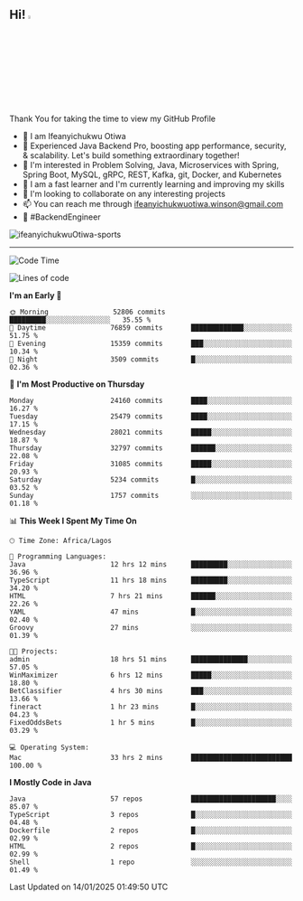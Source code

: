 <!-- BLOG-POST-LIST:START --><!-- BLOG-POST-LIST:END -->

## Hi! <img src="https://media.giphy.com/media/hvRJCLFzcasrR4ia7z/giphy.gif" width="4%"> 

Thank You for taking the time to view my GitHub Profile

- 👋 I am Ifeanyichukwu Otiwa
- 🚀 Experienced Java Backend Pro, boosting app performance, security, & scalability. Let's build something extraordinary together!
- 👀 I'm interested in Problem Solving, Java, Microservices with Spring, Spring Boot, MySQL, gRPC, REST, Kafka, git, Docker, and Kubernetes
- 🌱 I am a fast learner and I'm currently learning and improving my skills
- 💞️ I'm looking to collaborate on any interesting projects
- 📫 You can reach me through ifeanyichukwuotiwa.winson@gmail.com
- 🚀 #BackendEngineer

<p align="left" marginTop="10px"> <img src="https://komarev.com/ghpvc/?username=ifeanyichukwuOtiwa-sports&label=Profile%20views&color=0e75b6&style=for-the-badge" alt="ifeanyichukwuOtiwa-sports" /> </p>

***

<!--START_SECTION:waka-->
![Code Time](http://img.shields.io/badge/Code%20Time-3%2C319%20hrs%2049%20mins-blue)

![Lines of code](https://img.shields.io/badge/From%20Hello%20World%20I%27ve%20Written-36.8%20million%20lines%20of%20code-blue)

**I'm an Early 🐤** 

```text
🌞 Morning                52806 commits       █████████░░░░░░░░░░░░░░░░   35.55 % 
🌆 Daytime                76859 commits       █████████████░░░░░░░░░░░░   51.75 % 
🌃 Evening                15359 commits       ███░░░░░░░░░░░░░░░░░░░░░░   10.34 % 
🌙 Night                  3509 commits        █░░░░░░░░░░░░░░░░░░░░░░░░   02.36 % 
```
📅 **I'm Most Productive on Thursday** 

```text
Monday                   24160 commits       ████░░░░░░░░░░░░░░░░░░░░░   16.27 % 
Tuesday                  25479 commits       ████░░░░░░░░░░░░░░░░░░░░░   17.15 % 
Wednesday                28021 commits       █████░░░░░░░░░░░░░░░░░░░░   18.87 % 
Thursday                 32797 commits       ██████░░░░░░░░░░░░░░░░░░░   22.08 % 
Friday                   31085 commits       █████░░░░░░░░░░░░░░░░░░░░   20.93 % 
Saturday                 5234 commits        █░░░░░░░░░░░░░░░░░░░░░░░░   03.52 % 
Sunday                   1757 commits        ░░░░░░░░░░░░░░░░░░░░░░░░░   01.18 % 
```


📊 **This Week I Spent My Time On** 

```text
🕑︎ Time Zone: Africa/Lagos

💬 Programming Languages: 
Java                     12 hrs 12 mins      █████████░░░░░░░░░░░░░░░░   36.96 % 
TypeScript               11 hrs 18 mins      █████████░░░░░░░░░░░░░░░░   34.20 % 
HTML                     7 hrs 21 mins       ██████░░░░░░░░░░░░░░░░░░░   22.26 % 
YAML                     47 mins             █░░░░░░░░░░░░░░░░░░░░░░░░   02.40 % 
Groovy                   27 mins             ░░░░░░░░░░░░░░░░░░░░░░░░░   01.39 % 

🐱‍💻 Projects: 
admin                    18 hrs 51 mins      ██████████████░░░░░░░░░░░   57.05 % 
WinMaximizer             6 hrs 12 mins       █████░░░░░░░░░░░░░░░░░░░░   18.80 % 
BetClassifier            4 hrs 30 mins       ███░░░░░░░░░░░░░░░░░░░░░░   13.66 % 
fineract                 1 hr 23 mins        █░░░░░░░░░░░░░░░░░░░░░░░░   04.23 % 
FixedOddsBets            1 hr 5 mins         █░░░░░░░░░░░░░░░░░░░░░░░░   03.29 % 

💻 Operating System: 
Mac                      33 hrs 2 mins       █████████████████████████   100.00 % 
```

**I Mostly Code in Java** 

```text
Java                     57 repos            █████████████████████░░░░   85.07 % 
TypeScript               3 repos             █░░░░░░░░░░░░░░░░░░░░░░░░   04.48 % 
Dockerfile               2 repos             █░░░░░░░░░░░░░░░░░░░░░░░░   02.99 % 
HTML                     2 repos             █░░░░░░░░░░░░░░░░░░░░░░░░   02.99 % 
Shell                    1 repo              ░░░░░░░░░░░░░░░░░░░░░░░░░   01.49 % 
```




 Last Updated on 14/01/2025 01:49:50 UTC
<!--END_SECTION:waka-->

<!--
<p align="center">
![trophy](https://github-profile-trophy.vercel.app/?username=ifeanyichukwuOtiwa-sports&theme=onedark) (https://github.com/ryo-ma/github-profile-trophy)
</p>
-->

<!---
ifeanyi-otiwa/ifeanyi-otiwa is a ✨ special ✨ repository because its `README.md` (this file) appears on your GitHub profile.
You can click the Preview link to take a look at your changes.
--->
